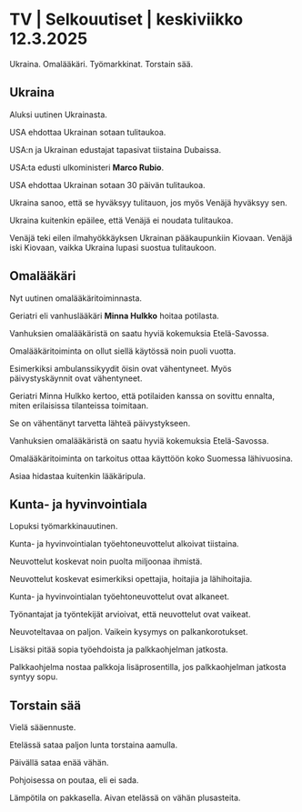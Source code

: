 # TV \| Selkouutiset \| keskiviikko 12.3.2025

Ukraina. Omalääkäri. Työmarkkinat. Torstain sää.

## Ukraina

Aluksi uutinen Ukrainasta.

USA ehdottaa Ukrainan sotaan tulitaukoa.

USA:n ja Ukrainan edustajat tapasivat tiistaina Dubaissa.

USA:ta edusti ulkoministeri **Marco Rubio**.

USA ehdottaa Ukrainan sotaan 30 päivän tulitaukoa.

Ukraina sanoo, että se hyväksyy tulitauon, jos myös Venäjä hyväksyy sen.

Ukraina kuitenkin epäilee, että Venäjä ei noudata tulitaukoa.

Venäjä teki eilen ilmahyökkäyksen Ukrainan pääkaupunkiin Kiovaan. Venäjä iski Kiovaan, vaikka Ukraina lupasi suostua tulitaukoon.

## Omalääkäri

Nyt uutinen omalääkäritoiminnasta.

Geriatri eli vanhuslääkäri **Minna Hulkko** hoitaa potilasta.

Vanhuksien omalääkäristä on saatu hyviä kokemuksia Etelä-Savossa.

Omalääkäritoiminta on ollut siellä käytössä noin puoli vuotta.

Esimerkiksi ambulanssikyydit öisin ovat vähentyneet. Myös päivystyskäynnit ovat vähentyneet.

Geriatri Minna Hulkko kertoo, että potilaiden kanssa on sovittu ennalta, miten erilaisissa tilanteissa toimitaan.

Se on vähentänyt tarvetta lähteä päivystykseen.

Vanhuksien omalääkäristä on saatu hyviä kokemuksia Etelä-Savossa.

Omalääkäritoiminta on tarkoitus ottaa käyttöön koko Suomessa lähivuosina.

Asiaa hidastaa kuitenkin lääkäripula.

## Kunta- ja hyvinvointiala

Lopuksi työmarkkinauutinen.

Kunta- ja hyvinvointialan työehtoneuvottelut alkoivat tiistaina.

Neuvottelut koskevat noin puolta miljoonaa ihmistä.

Neuvottelut koskevat esimerkiksi opettajia, hoitajia ja lähihoitajia.

Kunta- ja hyvinvointialan työehtoneuvottelut ovat alkaneet.

Työnantajat ja työntekijät arvioivat, että neuvottelut ovat vaikeat.

Neuvoteltavaa on paljon. Vaikein kysymys on palkankorotukset.

Lisäksi pitää sopia työehdoista ja palkkaohjelman jatkosta.

Palkkaohjelma nostaa palkkoja lisäprosentilla, jos palkkaohjelman jatkosta syntyy sopu.

## Torstain sää

Vielä sääennuste.

Etelässä sataa paljon lunta torstaina aamulla.

Päivällä sataa enää vähän.

Pohjoisessa on poutaa, eli ei sada.

Lämpötila on pakkasella. Aivan etelässä on vähän plusasteita.

